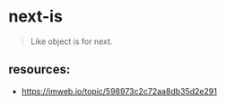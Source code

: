 # next-is
> Like object is for next.

## resources:
- https://imweb.io/topic/598973c2c72aa8db35d2e291

